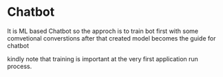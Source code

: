 # Chatbot
It is ML based Chatbot so the approch is to train bot first with some comvetional converstions
after that created model becomes the guide for chatbot

kindly note that training is important at the very first application run process.
